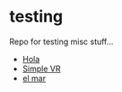 # testing
Repo for testing misc stuff...

* [Hola](hola.html)
* [Simple VR](simplevr.html) 
* [el mar](elmar.html)
